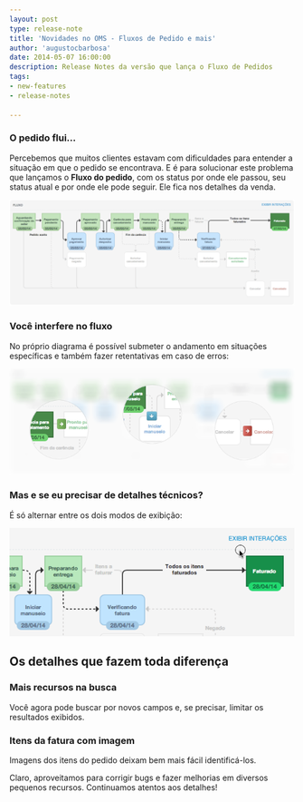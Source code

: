 ```yaml
---
layout: post
type: release-note
title: 'Novidades no OMS - Fluxos de Pedido e mais'
author: 'augustocbarbosa'
date: 2014-05-07 16:00:00
description: Release Notes da versão que lança o Fluxo de Pedidos
tags: 
- new-features
- release-notes

---
```


### O pedido flui…
Percebemos que muitos clientes estavam com dificuldades para entender a situação em que o pedido se encontrava. E é para solucionar este problema que lançamos o **Fluxo do pedido**, com os status por onde ele passou, seu status atual e por onde ele pode seguir. Ele fica nos detalhes da venda.

![Tela do Fluxo](/media/fluxo-oms01.png)

### Você interfere no fluxo
No próprio diagrama é possível submeter o andamento em situações específicas e também fazer retentativas em caso de erros:

![Tela do Fluxo: detalhes](/media/fluxo-oms02.png)


### Mas e se eu precisar de detalhes técnicos?

É só alternar entre os dois modos de exibição:

![Tela do Fluxo: GIF animado](/media/fluxo-oms04.gif)

## Os detalhes que fazem toda diferença

### Mais recursos na busca

Você agora pode buscar por novos campos e, se precisar, limitar os resultados exibidos.

### Itens da fatura com imagem
Imagens dos itens do pedido deixam bem mais fácil identificá-los.

Claro, aproveitamos para corrigir bugs e fazer melhorias em diversos pequenos recursos. Continuamos atentos aos detalhes!